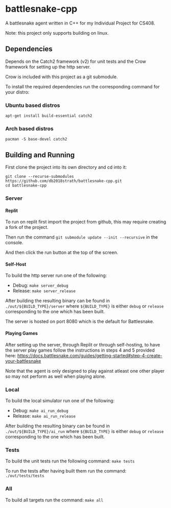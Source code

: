 # battlesnake-cpp

A battlesnake agent written in C++ for my Individual Project for CS408.

Note: this project only supports building on linux.

## Dependencies
Depends on the Catch2 framework (v2) for unit tests and the Crow framework for setting up the http server.

Crow is included with this project as a git submodule.

To install the required dependencies run the corresponding command for your distro:

### Ubuntu based distros
`apt-get install build-essential catch2`

### Arch based distros
`pacman -S base-devel catch2`

## Building and Running

First clone the project into its own directory and cd into it:

```
git clone --recurse-submodules https://github.com/db2018strath/battlesnake-cpp.git
cd battlesnake-cpp
```

### Server

#### Replit

To run on replit first import the project from github, this may require creating a fork of the project.

Then run the command `git submodule update --init --recursive` in the console.

And then click the run button at the top of the screen.

#### Self-Host

To build the http server run one of the following:

- Debug: `make server_debug`
- Release: `make server_release`

After building the resulting binary can be found in `./out/${BUILD_TYPE}/server` where `${BUILD_TYPE}` is either `debug` or `release` corresponding to the one which has been built.

The server is hosted on port 8080 which is the default for Battlesnake.

#### Playing Games

After setting up the server, through Replit or through self-hosting, to have the server play games follow the instructions in steps 4 and 5 provided here: https://docs.battlesnake.com/guides/getting-started#step-4-create-your-battlesnake

Note that the agent is only designed to play against atleast one other player so may not perform as well when playing alone.

### Local

To build the local simulator run one of the following:

- Debug: `make ai_run_debug`
- Release: `make ai_run_release`

After building the resulting binary can be found in `./out/${BUILD_TYPE}/ai_run` where `${BUILD_TYPE}` is either `debug` or `release` corresponding to the one which has been built.

### Tests

To build the unit tests run the following command: `make tests`

To run the tests after having built them run the command: `./out/tests/tests`

### All

To build all targets run the command: `make all`
